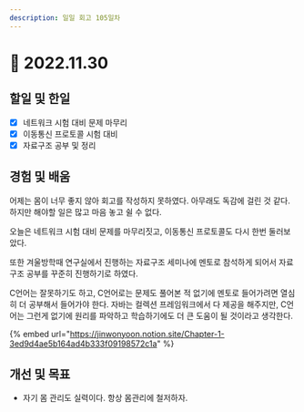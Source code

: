 ```yaml
---
description: 일일 회고 105일차
---
```


# 🥲 2022.11.30

## 할일 및 한일&#x20;

* [x] 네트워크 시험 대비 문제 마무리&#x20;
* [x] 이동통신 프로토콜 시험 대비&#x20;
* [x] 자료구조 공부 및 정리&#x20;

## 경험 및 배움&#x20;

어제는 몸이 너무 좋지 않아 회고를 작성하지 못하였다. 아무래도 독감에 걸린 것 같다. 하지만 해야할 일은 많고 마음 놓고 쉴 수 없다.

오늘은 네트워크 시험 대비 문제를 마무리짓고, 이동통신 프로토콜도 다시 한번 둘러보았다.

또한 겨울방학때 연구실에서 진행하는 자료구조 세미나에 멘토로 참석하게 되어서 자료구조 공부를 꾸준히 진행하기로 하였다.

C언어는 잘못하기도 하고, C언어로는 문제도 풀어본 적 없기에 멘토로 들어가려면 열심히 더 공부해서 들어가야 한다. 자바는 컬렉션 프레임워크에서 다 제공을 해주지만, C언어는 그런게 없기에 원리를 파악하고 학습하기에도 더 큰 도움이 될 것이라고 생각한다.

{% embed url="https://jinwonyoon.notion.site/Chapter-1-3ed9d4ae5b164ad4b333f09198572c1a" %}

## 개선 및 목표&#x20;

* 자기 몸 관리도 실력이다. 항상 몸관리에 철저하자.&#x20;
